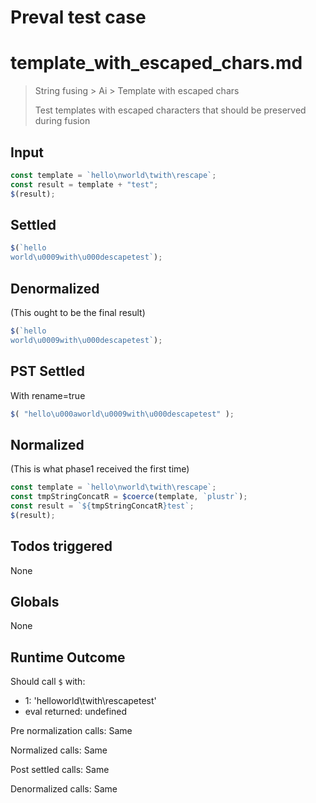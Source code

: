 # Preval test case

# template_with_escaped_chars.md

> String fusing > Ai > Template with escaped chars
>
> Test templates with escaped characters that should be preserved during fusion

## Input

`````js filename=intro
const template = `hello\nworld\twith\rescape`;
const result = template + "test";
$(result);
`````


## Settled


`````js filename=intro
$(`hello
world\u0009with\u000descapetest`);
`````


## Denormalized
(This ought to be the final result)

`````js filename=intro
$(`hello
world\u0009with\u000descapetest`);
`````


## PST Settled
With rename=true

`````js filename=intro
$( "hello\u000aworld\u0009with\u000descapetest" );
`````


## Normalized
(This is what phase1 received the first time)

`````js filename=intro
const template = `hello\nworld\twith\rescape`;
const tmpStringConcatR = $coerce(template, `plustr`);
const result = `${tmpStringConcatR}test`;
$(result);
`````


## Todos triggered


None


## Globals


None


## Runtime Outcome


Should call `$` with:
 - 1: 'helloworld\twith\rescapetest'
 - eval returned: undefined

Pre normalization calls: Same

Normalized calls: Same

Post settled calls: Same

Denormalized calls: Same
